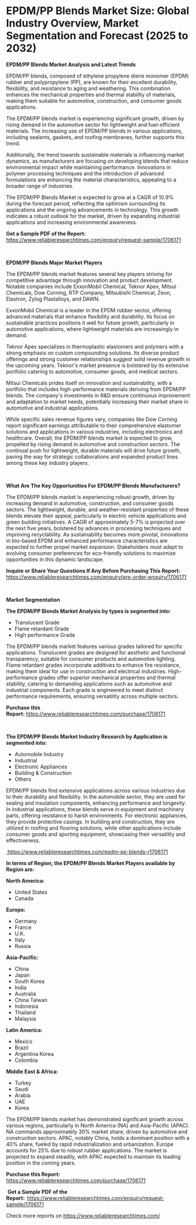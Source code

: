 <p><h1>EPDM/PP Blends Market Size: Global Industry Overview, Market Segmentation and Forecast (2025 to 2032)</h1></p><p><strong>EPDM/PP Blends Market Analysis and Latest Trends</strong></p>
<p><p>EPDM/PP blends, composed of ethylene propylene diene monomer (EPDM) rubber and polypropylene (PP), are known for their excellent durability, flexibility, and resistance to aging and weathering. This combination enhances the mechanical properties and thermal stability of materials, making them suitable for automotive, construction, and consumer goods applications.</p><p>The EPDM/PP blends market is experiencing significant growth, driven by rising demand in the automotive sector for lightweight and fuel-efficient materials. The increasing use of EPDM/PP blends in various applications, including sealants, gaskets, and roofing membranes, further supports this trend. </p><p>Additionally, the trend towards sustainable materials is influencing market dynamics, as manufacturers are focusing on developing blends that reduce environmental impact while maintaining performance. Innovations in polymer processing techniques and the introduction of advanced formulations are enhancing the material characteristics, appealing to a broader range of industries.</p><p>The EPDM/PP Blends Market is expected to grow at a CAGR of 10.9% during the forecast period, reflecting the optimism surrounding its applications and the ongoing advancements in technology. This growth indicates a robust outlook for the market, driven by expanding industrial applications and increasing environmental awareness.</p></p>
<p><strong>Get a Sample PDF of the Report:&nbsp;</strong> <a href="https://www.reliableresearchtimes.com/enquiry/request-sample/1706171?utm_campaign=3031&utm_medium=2&utm_source=Github&utm_content=ia&utm_term=27032025&utm_id=epdmpp-blends">https://www.reliableresearchtimes.com/enquiry/request-sample/1706171</a></p>
<p>&nbsp;</p>
<p><strong>EPDM/PP Blends Major Market Players</strong></p>
<p><p>The EPDM/PP blends market features several key players striving for competitive advantage through innovation and product development. Notable companies include ExxonMobil Chemical, Teknor Apex, Mitsui Chemicals, Dow Corning, RTP Company, Mitsubishi Chemical, Zeon, Elastron, Zylog Plastalloys, and DAWN.</p><p>ExxonMobil Chemical is a leader in the EPDM rubber sector, offering advanced materials that enhance flexibility and durability. Its focus on sustainable practices positions it well for future growth, particularly in automotive applications, where lightweight materials are increasingly in demand. </p><p>Teknor Apex specializes in thermoplastic elastomers and polymers with a strong emphasis on custom compounding solutions. Its diverse product offerings and strong customer relationships suggest solid revenue growth in the upcoming years. Teknor's market presence is bolstered by its extensive portfolio catering to automotive, consumer goods, and medical sectors.</p><p>Mitsui Chemicals prides itself on innovation and sustainability, with a portfolio that includes high-performance materials deriving from EPDM/PP blends. The company's investments in R&D ensure continuous improvement and adaptation to market needs, potentially increasing their market share in automotive and industrial applications.</p><p>While specific sales revenue figures vary, companies like Dow Corning report significant earnings attributable to their comprehensive elastomer solutions and applications in various industries, including electronics and healthcare. Overall, the EPDM/PP blends market is expected to grow, propelled by rising demand in automotive and construction sectors. The continual push for lightweight, durable materials will drive future growth, paving the way for strategic collaborations and expanded product lines among these key industry players.</p></p>
<p>&nbsp;</p>
<p><strong>What Are The Key Opportunities For EPDM/PP Blends Manufacturers?</strong></p>
<p><p>The EPDM/PP blends market is experiencing robust growth, driven by increasing demand in automotive, construction, and consumer goods sectors. The lightweight, durable, and weather-resistant properties of these blends elevate their appeal, particularly in electric vehicle applications and green building initiatives. A CAGR of approximately 5-7% is projected over the next five years, bolstered by advances in processing techniques and improving recyclability. As sustainability becomes more pivotal, innovations in bio-based EPDM and enhanced performance characteristics are expected to further propel market expansion. Stakeholders must adapt to evolving consumer preferences for eco-friendly solutions to maximize opportunities in this dynamic landscape.</p></p>
<p><strong>Inquire or Share Your Questions If Any Before Purchasing This Report:</strong> <a href="https://www.reliableresearchtimes.com/enquiry/pre-order-enquiry/1706171?utm_campaign=3031&utm_medium=2&utm_source=Github&utm_content=ia&utm_term=27032025&utm_id=epdmpp-blends">https://www.reliableresearchtimes.com/enquiry/pre-order-enquiry/1706171</a></p>
<p>&nbsp;</p>
<p><strong>Market Segmentation</strong></p>
<p><strong>The EPDM/PP Blends Market Analysis by types is segmented into:</strong></p>
<p><ul><li>Translucent Grade</li><li>Flame retardant Grade</li><li>High performance Grade</li></ul></p>
<p><p>The EPDM/PP blends market features various grades tailored for specific applications. Translucent grades are designed for aesthetic and functional transparency, suitable for consumer products and automotive lighting. Flame retardant grades incorporate additives to enhance fire resistance, making them ideal for use in construction and electrical industries. High-performance grades offer superior mechanical properties and thermal stability, catering to demanding applications such as automotive and industrial components. Each grade is engineered to meet distinct performance requirements, ensuring versatility across multiple sectors.</p></p>
<p><strong>Purchase this Report:&nbsp;</strong><a href="https://www.reliableresearchtimes.com/purchase/1706171?utm_campaign=3031&utm_medium=2&utm_source=Github&utm_content=ia&utm_term=27032025&utm_id=epdmpp-blends">https://www.reliableresearchtimes.com/purchase/1706171</a></p>
<p>&nbsp;</p>
<p><strong>The EPDM/PP Blends Market Industry Research by Application is segmented into:</strong></p>
<p><ul><li>Automobile Industry</li><li>Industrial</li><li>Electronic Appliances</li><li>Building & Construction</li><li>Others</li></ul></p>
<p><p>EPDM/PP blends find extensive applications across various industries due to their durability and flexibility. In the automobile sector, they are used for sealing and insulation components, enhancing performance and longevity. In industrial applications, these blends serve in equipment and machinery parts, offering resistance to harsh environments. For electronic appliances, they provide protective casings. In building and construction, they are utilized in roofing and flooring solutions, while other applications include consumer goods and sporting equipment, showcasing their versatility and effectiveness.</p></p>
<p><a href="https://www.reliableresearchtimes.com/epdm-pp-blends-r1706171?utm_campaign=3031&utm_medium=2&utm_source=Github&utm_content=ia&utm_term=27032025&utm_id=epdmpp-blends">&nbsp;https://www.reliableresearchtimes.com/epdm-pp-blends-r1706171</a></p>
<p><strong>In terms of Region, the EPDM/PP Blends Market Players available by Region are:</strong></p>
<p>
    <p> <strong> North America: </strong>
        <ul>
            <li>United States</li>
            <li>Canada</li>
        </ul>
        </p> 
    <p> <strong> Europe: </strong>
        <ul>
            <li>Germany</li>
            <li>France</li>
            <li>U.K.</li>
            <li>Italy</li>
            <li>Russia</li>
        </ul>
        </p> 
    <p> <strong> Asia-Pacific: </strong>
        <ul>
            <li>China</li>
            <li>Japan</li>
            <li>South Korea</li>
            <li>India</li>
            <li>Australia</li>
            <li>China Taiwan</li>
            <li>Indonesia</li>
            <li>Thailand</li>
            <li>Malaysia</li>
        </ul>
        </p> 
    <p> <strong> Latin America: </strong>
        <ul>
            <li>Mexico</li>
            <li>Brazil</li>
            <li>Argentina Korea</li>
            <li>Colombia</li>
        </ul>
        </p> 
    <p> <strong> Middle East & Africa: </strong>
        <ul>
            <li>Turkey</li>
            <li>Saudi</li>
            <li>Arabia</li>
            <li>UAE</li>
            <li>Korea</li>
        </ul>
    </p>
    </p>
<p><p>The EPDM/PP blends market has demonstrated significant growth across various regions, particularly in North America (NA) and Asia-Pacific (APAC). NA commands approximately 30% market share, driven by automotive and construction sectors. APAC, notably China, holds a dominant position with a 40% share, fueled by rapid industrialization and urbanization. Europe accounts for 25% due to robust rubber applications. The market is projected to expand steadily, with APAC expected to maintain its leading position in the coming years.</p></p>
<p><strong>Purchase this Report: </strong><a href="https://www.reliableresearchtimes.com/purchase/1706171?utm_campaign=3031&utm_medium=2&utm_source=Github&utm_content=ia&utm_term=27032025&utm_id=epdmpp-blends">https://www.reliableresearchtimes.com/purchase/1706171</a></p>
<p>&nbsp;<strong>Get a Sample PDF of the Report:&nbsp;&nbsp;</strong><a href="https://www.reliableresearchtimes.com/enquiry/request-sample/1706171?utm_campaign=3031&utm_medium=2&utm_source=Github&utm_content=ia&utm_term=27032025&utm_id=epdmpp-blends">https://www.reliableresearchtimes.com/enquiry/request-sample/1706171</a></p>
<p><strong></strong></p>
<p>Check more reports on <a href="https://www.reliableresearchtimes.com/?utm_campaign=3031&utm_medium=2&utm_source=Github&utm_content=ia&utm_term=27032025&utm_id=epdmpp-blends">https://www.reliableresearchtimes.com/</a></p>